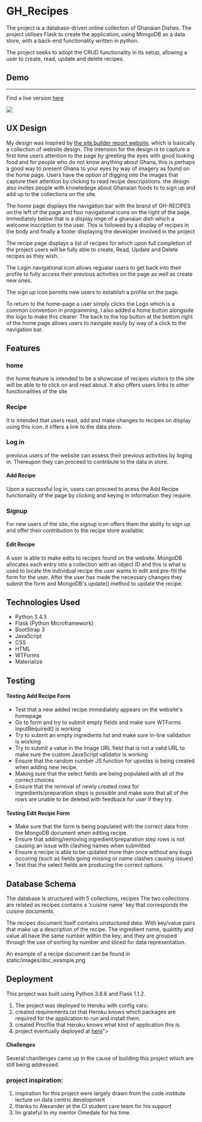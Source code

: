 # GH_Recipes

The project is a database-driven online collection of Ghanaian Dishes. The project utilises Flask to
create the application, using MongoDB as a data store, with a back-end functionality written in python.

The project seeks to adopt the CRUD functionality in its setup, allowing a user to create, read,
update and delete recipes.

## Demo 
<hr>
Find a live version <a href=""http://ami.responsivedesign.is/?url=https:///gh-recipes.herokuapp.com/"">here</a>

![](assets/images/RM2.png)


## UX Design

My design was inspired by [the site builder report website](https://www.sitebuilderreport.com/inspiration/food-websites), 
which is basically a collection of website design. The intension for the design is to capture a first time users attention to the page 
by greeting the eyes with good looking food and for people who do not know anything about Ghana, this is perhaps a good way to present 
Ghana to your eyes by way of imagery as found on the home page. Users have the option of digging into the images that 
capture their attention by clicking to read recipe descripstions. the design also invites people with knowledege about 
Ghanaian foods to to sign up and add up to the collections on the site. 

The home page displays the navigation bar with the brand of GH-RECIPES on the left of the page
and four navigational icons on the right of the page. Immediately below that is a display imge of 
a ghanaian dish which a welcome inscription to the user. This is followed by a display of recipes in 
the body and finally a footer displaying the developer involved in the project

The recipe page displays a list of recipes for which upon full completion of the project users 
will be fully able to create, Read, Update and Delete recipes as they wish.

The Login navigational icon allows regualar users to get back into their profile 
to fully access their previous activities on the page as well as create new ones.

The sign up icon permits new users to establish a profile on the page.

To return to the home-page a user simply clicks the Logo which is a common convention in programming,
I also added a home button alongside the logo to make this clearer. The back to the top button at 
the bottom right of the home page allows users to navigate easily by way of a click to the navigation bar.

## Features

### home

the home feature is intended to be a showcase of recipes visitors to the site will be able to to 
click on and read about. It also offers users links to other functionalities of the site

### Recipe

It is intended that users read, add and make changes to recipes on display using this icon. it offers a 
link to the data store.

### Log in

previous users of the website can assess their previous activities by loging in. Thereupon they can 
proceed to contribute to the data in store.

#### Add Recipe

Upon a successful log in, users can proceed to acess the Add Recipe functionality of the page by clicking 
and keying in information they require.

### Signup

For new users of the site, the signup icon offers them the ability to sign up and offer their contribution 
to the recipe store available.

#### Edit Recipe

A user is able to make edits to recipes found on the website. MongoDB allocates
each entry into a collection with an object ID and this is what is used to 
locate the individual recipe the user wants to edit and pre-fill the form
for the user. After the user has made the necessary changes they submit the form
and MongoDB's update() method to update the recipe.

## Technologies Used

- Python 3.4.3
- Flask (Python Microframework)
- BootStrap 3
- JavaScript
- CSS
- HTML
- WTForms
- Materialize

## Testing

#### Testing Add Recipe Form

- Test that a new added recipe immediately appears on the website's homepage
- Go to form and try to submit empty fields and make sure WTForms 
InputRequired() is working
- Try to submit an empty ingredients list and make sure in-line validation is
working
- Try to submit a value in the Image URL field that is not a valid URL to make
sure the custom JavaScript validator is working
- Ensure that the random number JS function for upvotes is being created when 
adding new recipe.
- Making sure that the select fields are being populated with all of the 
correct choices
- Ensure that the removal of newly created rows for ingredients/preparation
steps is possible and make sure that all of the rows are unable to be deleted
with feedback for user if they try.

#### Testing Edit Recipe Form

- Make sure that the form is being populated with the correct data from the
MongoDB document when editing recipe.
- Ensure that adding/removing ingredient/preparation step rows is not causing
an issue with clashing names when submitted
- Ensure a recipe is able to be updated more than once without any bugs
occuring (such as fields going missing or name clashes causing issues)
- Test that the select fields are producing the correct options.

## Database Schema

The database is structured with 5 collections, recipes  The two
collections are related as recipes contains a 'cuisine name' key that
corresponds the cuisine documents.

The recipes document itself contains unstuctured data. With key/value pairs
that make up a description of the recipe. The ingredient name, quantity and
value all have the same number within the key, and they are grouped through the
use of sorting by number and sliced for data representation.

An example of a recipe document can be found in static/images/doc_example.png


## Deployment
This project was built using Python 3.8.6 and Flask 1.1.2.
1. The project was deployed to Heroku with config vars:
1. created requirements.txt that Heroku knows which packages are required for the application to run and install them.
1. created Procfile that Heroku knows what kind of application this is.
1. project eventually deployed at 
<a href="https://gh-recipes.herokuapp.com/">here</a>">

#### Challenges 
Several chanllenges came up in the cause of building this project which are still being addressed.

### project inspiration: 

1. inspiration for this project were largely drawn from the code institute lecture on data centric development
1. thanks to Alexander at the CI student care team for his support
1. Im grateful to my mentor Omedale for his time.
